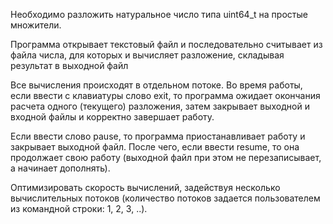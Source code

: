 Необходимо разложить натуральное число типа uint64_t на простые множители.

Программа открывает текстовый файл и последовательно считывает из файла числа, для которых и вычисляет разложение, складывая результат в выходной файл 

Все вычисления происходят в отдельном потоке. 
Во время работы, если ввести с клавиатуры слово exit, то программа ожидает окончания расчета одного (текущего) разложения, затем закрывает выходной и входной файлы и корректно завершает работу.

Если ввести слово pause, то программа приостанавливает работу и закрывает выходной файл. После чего, если ввести resume, то она продолжает свою работу (выходной файл при этом не перезаписывает, а начинает дополнять).

Оптимизировать скорость вычислений, задействуя несколько вычислительных потоков (количество потоков задается пользователем из командной строки: 1, 2, 3, ..). 
